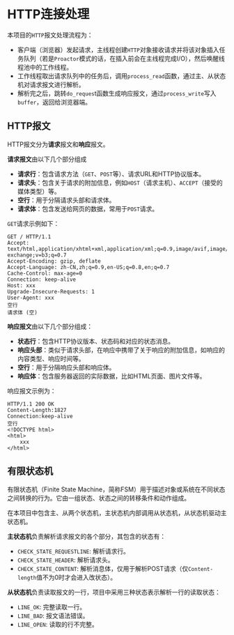 # HTTP连接处理

本项目的`HTTP`报文处理流程为：

- 客户端（浏览器）发起请求，主线程创建`HTTP`对象接收请求并将该对象插入任务队列（若是`Proactor`模式的话，在插入前会在主线程完成I/O），然后唤醒线程池中的工作线程。
- 工作线程取出请求队列中的任务后，调用`process_read`函数，通过主、从状态机对请求报文进行解析。
- 解析完之后，跳转`do_reques`t函数生成响应报文，通过`process_write`写入`buffer`，返回给浏览器端。

## HTTP报文

HTTP报文分为**请求**报文和**响应**报文。

**请求报文**由以下几个部分组成

- **请求行**：包含请求方法（`GET`、`POST`等）、请求URL和HTTP协议版本。
- **请求头**：包含关于请求的附加信息，例如`HOST`（请求主机）、`ACCEPT`（接受的媒体类型）等。
- **空行**：用于分隔请求头部和请求体。
- **请求体**：包含发送给网页的数据，常用于`POST`请求。

`GET`请求示例如下：

```
GET / HTTP/1.1
Accept: text/html,application/xhtml+xml,application/xml;q=0.9,image/avif,image/webp,image/apng,*/*;q=0.8,application/signed-exchange;v=b3;q=0.7
Accept-Encoding: gzip, deflate
Accept-Language: zh-CN,zh;q=0.9,en-US;q=0.8,en;q=0.7
Cache-Control: max-age=0
Connection: keep-alive
Host: xxx
Upgrade-Insecure-Requests: 1
User-Agent: xxx
空行
请求体 (空)
```

**响应报文**由以下几个部分组成：

- **状态行**：包含HTTP协议版本、状态码和对应的状态消息。
- **响应头部**：类似于请求头部，在响应中携带了关于响应的附加信息，如响应的内容类型、响应时间等。
- **空行**：用于分隔响应头部和响应体。
- **响应体**：包含服务器返回的实际数据，比如HTML页面、图片文件等。

响应报文示例为：

```
HTTP/1.1 200 OK
Content-Length:1827
Connection:keep-alive
空行
<!DOCTYPE html>
<html>
	xxx
</html>
```

## 有限状态机

有限状态机（Finite State Machine，简称FSM）用于描述对象或系统在不同状态之间转换的行为。它由一组状态、状态之间的转移条件和动作组成。

在本项目中包含主、从两个状态机，主状态机内部调用从状态机，从状态机驱动主状态机。

**主状态机**负责解析请求报文的各个部分，其包含的状态有：

- `CHECK_STATE_REQUESTLINE`: 解析请求行。
- `CHECK_STATE_HEADER`: 解析请求头。
- `CHECK_STATE_CONTENT`: 解析消息体，仅用于解析POST请求（仅`Content-length`值不为0时才会进入改状态）。

**从状态机**负责读取报文的一行，项目中采用三种状态表示解析一行的读取状态：

- `LINE_OK`: 完整读取一行。
- `LINE_BAD`: 报文语法错误。
- `LINE_OPEN`: 读取的行不完整。

